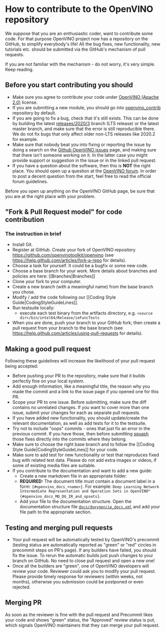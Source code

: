 # How to contribute to the OpenVINO repository

We suppose that you are an enthusiastic coder, want to contribute some code. For that purpose OpenVINO project now has a repository on the GitHub, to simplify everybody's life! All the bug fixes, new functionality, new tutorials etc. should be submitted via the GitHub's mechanism of pull requests.

If you are not familiar with the mechanism - do not worry, it's very simple. Keep reading.

## Before you start contributing you should

* Make sure you agree to contribute your code under [OpenVINO (Apache 2.0)] license.
* If you are submitting a new module, you should go into [openvino_contrib] repository by default.
* If you are going to fix a bug, check that it's still exists. This can be done by building the latest [releases/2020/3] branch (LTS release) or the latest master branch, and make sure that the error is still reproducible there. We do not fix bugs that only affect older non-LTS releases like 2020.2 for example.
* Make sure that nobody beat you into fixing or reporting the issue by doing a search on the [Github OpenVINO issues] page, and making sure that there isn't someone working on it. In the latter case you might provide support or suggestion in the issue or in the linked pull request.
* If you have a question about the software, then this is **NOT** the right place. You should open up a question at the [OpenVINO forum]. In order to post a decent question from the start, feel free to read the official forum guidelines.

Before you open up anything on the OpenVINO GitHub page, be sure that you are at the right place with your problem.

## "Fork & Pull Request model" for code contribution

### The instruction in brief
* Install Git.
* Register at GitHub. Create your fork of OpenVINO repository https://github.com/openvinotoolkit/openvino (see https://help.github.com/articles/fork-a-repo for details).
* Choose a task for yourself. It could be a bugfix or some new code.
* Choose a base branch for your work. More details about branches and policies are here: [[Branches|Branches]]
* Clone your fork to your computer.
* Create a new branch (with a meaningful name) from the base branch you chose.
* Modify / add the code following our [[Coding Style Guide|CodingStyleGuideLines]].
* Run testsuite locally:
    * execute each test binary from the artifacts directory, e.g. `<source dir>/bin/intel64/Release/ieFuncTests`
* When you are done, push your branch to your GitHub fork; then create a pull request from your branch to the base branch (see https://help.github.com/articles/using-pull-requests for details).

## Making a good pull request

Following these guidelines will increase the likelihood of your pull request being accepted:

* Before pushing your PR to the repository, make sure that it builds perfectly fine on your local system.
* Add enough information, like a meaningful title, the reason why you made the commit and a link to the issue page if you opened one for this PR.
* Scope your PR to one issue. Before submitting, make sure the diff contains no unrelated changes. If you want to cover more than one issue, submit your changes for each as separate pull requests.
* If you have added new functionality, you should update/create the relevant documentation, as well as add tests for it to the testsuite.
* Try not to include "oops" commits - ones that just fix an error in the previous commit. If you have those, then before submitting [squash](#https://git-scm.com/book/en/v2/Git-Tools-Rewriting-History#Squashing-Commits) those fixes directly into the commits where they belong.
* Make sure to choose the right base branch and to follow the [[Coding Style Guide|CodingStyleGuideLines]] for your code.
* Make sure to add test for new functionality or test that reproduces fixed bug with related test data. Please do not add extra images or videos, if some of existing media files are suitable.
* If you contribute to the documentation and want to add a new guide:
   * Create a new markdown file in an appropriate folder.
   * **REQUIRED:** The document title must contain a document label in a form: `{#openvino_docs_<name>}`. For example: `Deep Learning Network Intermediate Representation and Operation Sets in OpenVINO™ {#openvino_docs_MO_DG_IR_and_opsets}`.
   * Add your file to the documentation structure. Open the documentation structure file [`docs/doxygen/ie_docs.xml`] and add your file path to the appropriate section.

## Testing and merging pull requests

* Your pull request will be automatically tested by OpenVINO's precommit (testing status are automatically reported as "green" or "red" circles in precommit steps on PR's page). If any builders have failed, you should fix the issue. To rerun the automatic builds just push changes to your branch on GitHub. No need to close pull request and open a new one!
* Once all the builders are "green", one of OpenVINO developers will review your code. Reviewer could ask you to modify your pull request. Please provide timely response for reviewers (within weeks, not months), otherwise you submission could be postponed or even rejected.

## Merging PR

As soon as the reviewer is fine with the pull request and Precommit likes your code and shows "green" status, the "Approved" review status is put, which signals OpenVINO maintainers that they can merge your pull request.

[OpenVINO (Apache 2.0)]:https://github.com/openvinotoolkit/openvino/blob/master/LICENSE
[openvino_contrib]:https://github.com/openvinotoolkit/openvino_contrib
[releases/2020/3]:https://github.com/openvinotoolkit/openvino/tree/releases/2020/3
[Github OpenVINO issues]:https://github.com/openvinotoolkit/openvino/issues
[OpenVINO forum]:https://community.intel.com/t5/Intel-Distribution-of-OpenVINO/bd-p/distribution-openvino-toolkit
[`docs/doxygen/ie_docs.xml`]: https://github.com/openvinotoolkit/openvino/blob/master/docs/doxygen/ie_docs.xml